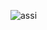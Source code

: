 ![assi](https://user-images.githubusercontent.com/113821773/204175793-19612617-e0bd-41b5-8357-b40f3b1fc2f6.PNG)

